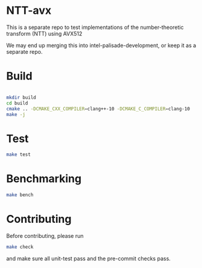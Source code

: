 # NTT-avx

This is a separate repo to test implementations of the number-theoretic transform (NTT) using AVX512

We may end up merging this into intel-palisade-development, or keep it as a separate repo.


# Build
```bash

mkdir build
cd build
cmake .. -DCMAKE_CXX_COMPILER=clang++-10 -DCMAKE_C_COMPILER=clang-10
make -j
```

# Test
```bash
make test
```

# Benchmarking
```bash
make bench
```

# Contributing
Before contributing, please run
```bash
make check
```
and make sure all unit-test pass and the pre-commit checks pass.

